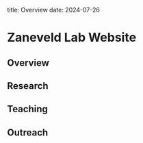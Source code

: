 title: Overview
date: 2024-07-26



# Zaneveld Lab Website

## Overview

## Research

## Teaching

## Outreach
